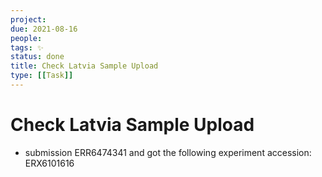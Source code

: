 ```yaml
---
project:
due: 2021-08-16
people:
tags: ✨
status: done
title: Check Latvia Sample Upload
type: [[Task]]
---
```


# Check Latvia Sample Upload

- submission ERR6474341 and got the following experiment accession: ERX6101616